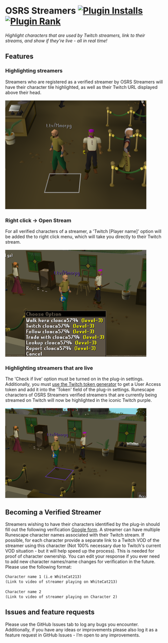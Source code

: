 # OSRS Streamers  [![Plugin Installs](http://img.shields.io/endpoint?url=https://i.pluginhub.info/shields/installs/plugin/osrs-streamers)](https://runelite.net/plugin-hub/Rhoiyds) [![Plugin Rank](http://img.shields.io/endpoint?url=https://i.pluginhub.info/shields/rank/plugin/osrs-streamers)](https://runelite.net/plugin-hub)
_Highlight characters that are used by Twitch streamers, link to their streams, and show if they're live - all in real time!_

## Features

### Highlighting streamers
Streamers who are registered as a verified streamer by OSRS Streamers will have their character tile highlighted, as well as their Twitch URL displayed above their head.
\
\
![Highlighted streamer](resources/streamer.png?raw=true "Highlighted streamer")

### Right click -> Open Stream
For all verified characters of a streamer, a 'Twitch [Player name]' option will be added the to right click menu, which will take you directly to their Twitch stream.
\
\
![Menu](resources/menu.png?raw=true "menu")

### Highlighting streamers that are live
The 'Check if live' option must be turned on in the plug-in settings.
Additionally, you must [use the Twitch token generator](https://rhoiyds.github.io/osrs-streamers) to get a User Access token and add it into the 'Token' field of the plug-in settings.
Runescape characters of OSRS Streamers verified streamers that are currently being streamed on Twitch will now be highlighted in the iconic Twitch purple.
\
\
![Live streamer](resources/live.png?raw=true "Live streamer")

## Becoming a Verified Streamer
Streamers wishing to have their characters identified by the plug-in should fill out the following verification [Google form](https://docs.google.com/forms/d/e/1FAIpQLSeRW3-etHyTj1JaAwO1PoRbd_SQr1TulpEZMOo5cdYQxwt14A/viewform?usp=sf_link). A streamer can have multiple Runescape character names associated with their Twitch stream. If possible, for each character provide a separate link to a Twitch VOD of the streamer using this character (Not 100% necessary due to Twitch's current VOD situation - but it will help speed up the process). This is needed for proof of character ownership. You can edit your response if you ever need to add new character names/name changes for verification in the future. Please use the following format:

    Character name 1 (i.e WhiteCat213)
    (Link to video of streamer playing on WhiteCat213)

    Character name 2
    (Link to video of streamer playing on Character 2)

## Issues and feature requests
Please use the GitHub Issues tab to log any bugs you encounter. Additionally, if you have any ideas or improvements please also log it as a feature request in GitHub Issues - I’m open to any improvements.
